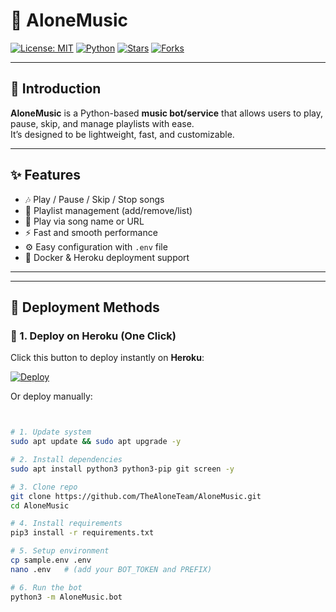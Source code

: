 # 🎵 AloneMusic

[![License: MIT](https://img.shields.io/badge/License-MIT-blue.svg)](LICENSE)
[![Python](https://img.shields.io/badge/Python-3.8%2B-blue)](https://www.python.org/)
[![Stars](https://img.shields.io/github/stars/TheAloneTeam/AloneMusic?style=social)](https://github.com/TheAloneTeam/AloneMusic/stargazers)
[![Forks](https://img.shields.io/github/forks/TheAloneTeam/AloneMusic?style=social)](https://github.com/TheAloneTeam/AloneMusic/network/members)

---

## 🚀 Introduction
**AloneMusic** is a Python-based **music bot/service** that allows users to play, pause, skip, and manage playlists with ease.  
It’s designed to be lightweight, fast, and customizable.  

---

## ✨ Features
- 🎶 Play / Pause / Skip / Stop songs  
- 📂 Playlist management (add/remove/list)  
- 🔗 Play via song name or URL  
- ⚡ Fast and smooth performance  
- ⚙️ Easy configuration with `.env` file  
- 🐳 Docker & Heroku deployment support  

---

---

## 🚀 Deployment Methods

### 🔹 1. Deploy on **Heroku** (One Click)
Click this button to deploy instantly on **Heroku**:

[![Deploy](https://www.herokucdn.com/deploy/button.svg)](https://heroku.com/deploy?template=https://github.com/Royalsongmusic/ROYALMUSICBOT)

Or deploy manually:
```bash


# 1. Update system
sudo apt update && sudo apt upgrade -y

# 2. Install dependencies
sudo apt install python3 python3-pip git screen -y

# 3. Clone repo
git clone https://github.com/TheAloneTeam/AloneMusic.git
cd AloneMusic

# 4. Install requirements
pip3 install -r requirements.txt

# 5. Setup environment
cp sample.env .env
nano .env   # (add your BOT_TOKEN and PREFIX)

# 6. Run the bot
python3 -m AloneMusic.bot
